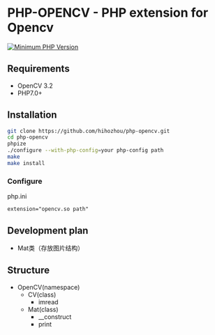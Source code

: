 # PHP-OPENCV - PHP extension for Opencv

[![Minimum PHP Version](https://img.shields.io/badge/php-%3E%3D%207.0-8892BF.svg)](https://php.net/)

## Requirements

- OpenCV 3.2
- PHP7.0+



## Installation

```bash
git clone https://github.com/hihozhou/php-opencv.git
cd php-opencv
phpize
./configure --with-php-config=your php-config path
make
make install
```

### Configure

php.ini

```
extension="opencv.so path"
```


## Development plan
- Mat类（存放图片结构）


## Structure
- OpenCV(namespace)
    - CV(class)
        - imread
    - Mat(class)
        - __construct
        - print
